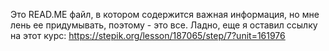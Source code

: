 Это READ.ME файл, в котором содержится важная информация, но мне лень ее придумывать, поэтому - это все.
Ладно, еще я оставил ссылку на этот курс: https://stepik.org/lesson/187065/step/7?unit=161976
